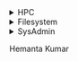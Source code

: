 <details><summary>HPC</summary>
<p>

#### We can hide anything, even code!

    ```ruby
      puts "Hello World"
    ```
</p>
</details>

<details><summary>Filesystem</summary>
<p>

#### We can hide anything, even code!

    ```ruby
      puts "Hello World"
    ```
</p>
</details>

<details><summary>SysAdmin</summary>
<p>

#### We can hide anything, even code!

    ```ruby
      puts "Hello World"
    ```
</p>
</details>



Hemanta Kumar
